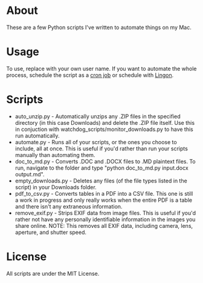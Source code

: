 # About
 These are a few Python scripts I've written to automate things on my Mac.

# Usage
To use, replace <username> with your own user name. If you want to automate the whole process, schedule the script as a [cron job](https://www.howtogeek.com/devops/what-is-a-cron-job-and-how-do-you-use-them/) or schedule with [Lingon](https://www.peterborgapps.com/lingon/).

# Scripts
* auto_unzip.py - Automatically unzips any .ZIP files in the specified directory (in this case Downloads) and delete the .ZIP file itself. Use this in conjuction with watchdog_scripts/monitor_downloads.py to have this run automatically.
* automate.py - Runs all of your scripts, or the ones you choose to include, all at once. This is useful if you'd rather than run your scripts manually than automating them.
* doc_to_md.py - Converts .DOC and .DOCX files to .MD plaintext files. To run, navigate to the folder and type "python doc_to_md.py input.docx output.md".
* empty_downloads.py - Deletes any files (of the file types listed in the script) in your Downloads folder.
* pdf_to_csv.py - Converts tables in a PDF into a CSV file. This one is still a work in progress and only really works when the entire PDF is a table and there isn't any extraneous information.
* remove_exif.py - Strips EXIF data from image files. This is useful if you'd rather not have any personally identifiable information in the images you share online. NOTE: This removes all EXIF data, including camera, lens, aperture, and shutter speed.

# License
All scripts are under the MIT License.